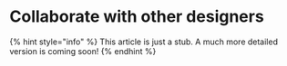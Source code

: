 # Collaborate with other designers

{% hint style="info" %}
This article is just a stub. A much more detailed version is coming soon!
{% endhint %}



